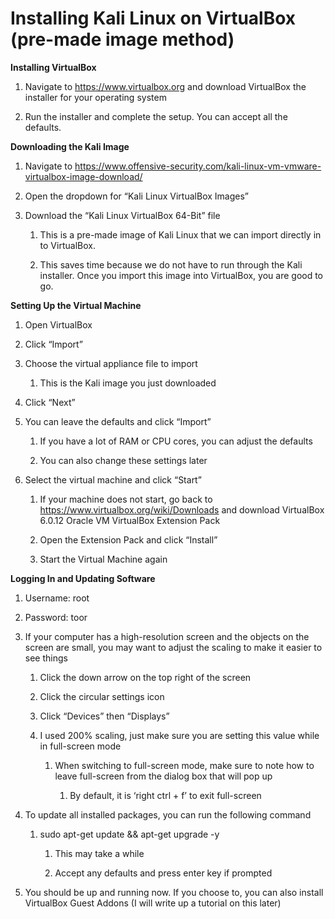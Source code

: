 # **Installing Kali Linux on VirtualBox (pre-made image method)**

**Installing VirtualBox**

1.  Navigate to <https://www.virtualbox.org> and download VirtualBox the
    installer for your operating system

2.  Run the installer and complete the setup. You can accept all the defaults.

**Downloading the Kali Image**

1.  Navigate to
    <https://www.offensive-security.com/kali-linux-vm-vmware-virtualbox-image-download/>

2.  Open the dropdown for “Kali Linux VirtualBox Images”

3.  Download the “Kali Linux VirtualBox 64-Bit” file

    1.  This is a pre-made image of Kali Linux that we can import directly in to
        VirtualBox.

    2.  This saves time because we do not have to run through the Kali
        installer. Once you import this image into VirtualBox, you are good to
        go.

**Setting Up the Virtual Machine**

1.  Open VirtualBox

2.  Click “Import”

3.  Choose the virtual appliance file to import

    1.  This is the Kali image you just downloaded

4.  Click “Next”

5.  You can leave the defaults and click “Import”

    1.  If you have a lot of RAM or CPU cores, you can adjust the defaults

    2.  You can also change these settings later

6.  Select the virtual machine and click “Start”

    1.  If your machine does not start, go back to
        <https://www.virtualbox.org/wiki/Downloads> and download VirtualBox
        6.0.12 Oracle VM VirtualBox Extension Pack

    2.  Open the Extension Pack and click “Install”

    3.  Start the Virtual Machine again

**Logging In and Updating Software**

1.  Username: root

2.  Password: toor

3.  If your computer has a high-resolution screen and the objects on the screen
    are small, you may want to adjust the scaling to make it easier to see
    things

    1.  Click the down arrow on the top right of the screen

    2.  Click the circular settings icon

    3.  Click “Devices” then “Displays”

    4.  I used 200% scaling, just make sure you are setting this value while in
        full-screen mode

        1.  When switching to full-screen mode, make sure to note how to leave
            full-screen from the dialog box that will pop up

            1.  By default, it is ‘right ctrl + f’ to exit full-screen

4.  To update all installed packages, you can run the following command

    1.  sudo apt-get update && apt-get upgrade -y

        1.  This may take a while

        2.  Accept any defaults and press enter key if prompted

5.  You should be up and running now. If you choose to, you can also install
    VirtualBox Guest Addons (I will write up a tutorial on this later)
